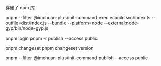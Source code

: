 存储了 npm 库

pnpm --filter @imohuan-plus/init-command exec esbuild src/index.ts --outfile=dist/index.js --bundle --platform=node --external:node-gyp/bin/node-gyp.js

pnpm login
pnpm -r publish --access public

pnpm changeset
pnpm changeset version

pnpm --filter @imohuan-plus/init-command publish --access public
